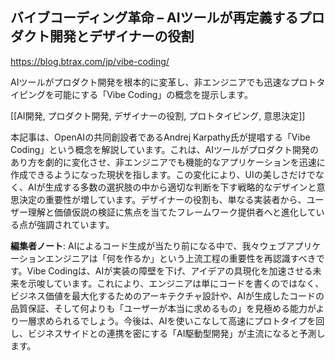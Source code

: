 ## バイブコーディング革命 – AIツールが再定義するプロダクト開発とデザイナーの役割

https://blog.btrax.com/jp/vibe-coding/

AIツールがプロダクト開発を根本的に変革し、非エンジニアでも迅速なプロトタイピングを可能にする「Vibe Coding」の概念を提示します。

[[AI開発, プロダクト開発, デザイナーの役割, プロトタイピング, 意思決定]]

本記事は、OpenAIの共同創設者であるAndrej Karpathy氏が提唱する「Vibe Coding」という概念を解説しています。これは、AIツールがプロダクト開発のあり方を劇的に変化させ、非エンジニアでも機能的なアプリケーションを迅速に作成できるようになった現状を指します。この変化により、UIの美しさだけでなく、AIが生成する多数の選択肢の中から適切な判断を下す戦略的なデザインと意思決定の重要性が増しています。デザイナーの役割も、単なる実装者から、ユーザー理解と価値仮説の検証に焦点を当てたフレームワーク提供者へと進化している点が強調されています。

**編集者ノート**: AIによるコード生成が当たり前になる中で、我々ウェブアプリケーションエンジニアは「何を作るか」という上流工程の重要性を再認識すべきです。Vibe Codingは、AIが実装の障壁を下げ、アイデアの具現化を加速させる未来を示唆しています。これにより、エンジニアは単にコードを書くのではなく、ビジネス価値を最大化するためのアーキテクチャ設計や、AIが生成したコードの品質保証、そして何よりも「ユーザーが本当に求めるもの」を見極める能力がより一層求められるでしょう。今後は、AIを使いこなして高速にプロトタイプを回し、ビジネスサイドとの連携を密にする「AI駆動型開発」が主流になると予測します。